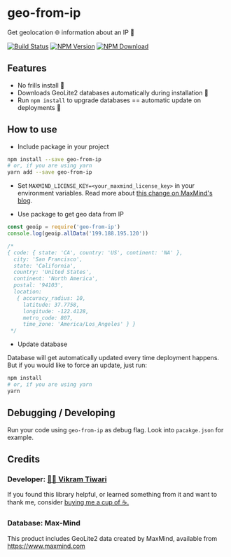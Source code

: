 # geo-from-ip

Get geolocation 🌐 information about an IP 📲

[![Build Status](https://travis-ci.org/VikramTiwari/geo-from-ip.svg?branch=master)](https://travis-ci.org/VikramTiwari/geo-from-ip) [![NPM Version](https://img.shields.io/npm/v/geo-from-ip.svg)](https://www.npmjs.com/package/geo-from-ip) [![NPM Download](https://img.shields.io/npm/dm/geo-from-ip.svg)](https://www.npmjs.com/package/geo-from-ip)

## Features

- No frills install 🚀
- Downloads GeoLite2 databases automatically during installation 🔋
- Run `npm install` to upgrade databases == automatic update on deployments 💎

## How to use

- Include package in your project

```sh
npm install --save geo-from-ip
# or, if you are using yarn
yarn add --save geo-from-ip
```

- Set `MAXMIND_LICENSE_KEY=<your_maxmind_license_key>` in your environment variables. Read more about [this change on MaxMind's blog](https://blog.maxmind.com/2019/12/18/significant-changes-to-accessing-and-using-geolite2-databases/).

- Use package to get geo data from IP

```javascript
const geoip = require('geo-from-ip')
console.log(geoip.allData('199.188.195.120'))

/*
{ code: { state: 'CA', country: 'US', continent: 'NA' },
  city: 'San Francisco',
  state: 'California',
  country: 'United States',
  continent: 'North America',
  postal: '94103',
  location:
   { accuracy_radius: 10,
     latitude: 37.7758,
     longitude: -122.4128,
     metro_code: 807,
     time_zone: 'America/Los_Angeles' } }
 */
```

- Update database

Database will get automatically updated every time deployment happens. But if you would like to force an update, just run:

```sh
npm install
# or, if you are using yarn
yarn
```

## Debugging / Developing

Run your code using `geo-from-ip` as debug flag. Look into `pacakge.json` for example.

## Credits

### Developer: [ 👨‍💻 Vikram Tiwari](https://vikramtiwari.com)

If you found this library helpful, or learned something from it and want to thank me, consider [buying me a cup of ☕️.](https://www.paypal.me/vikramtiwari/5)

### Database: Max-Mind

This product includes GeoLite2 data created by MaxMind, available from <https://www.maxmind.com>
